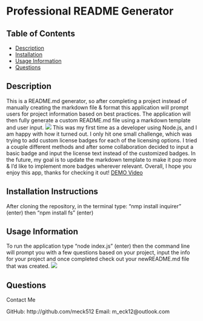 # Professional README Generator
## Table of Contents
* [Description](#description)
* [Installation](#installation-instructions)
* [Usage Information](#usage-information)
* [Questions](#questions)
    
## Description
This is a README.md generator, so after completing a project instead of manually creating the markdown file & format this application will prompt users for project information based on best practices. The application will then fully generate a custom README.md file using a markdown template and user input.
<img src="assets/images/screenshot.PNG"/>
This was my first time as a developer using Node.js, and I am happy with how it turned out. I only hit one small challenge, which was trying to add custom license badges for each of the licensing options. I tried a couple different methods and after some collaboration decided to input a basic badge and input the license text instead of the customized badges. In the future, my goal is to update the markdown template to make it pop more & I’d like to implement more badges wherever relevant. Overall, I hope you enjoy this app, thanks for checking it out!
[DEMO Video](https://drive.google.com/file/d/1BgJDGyx8ZhenaQZTh76NdCJK9jOXDFTO/view)
## Installation Instructions
After cloning the repository, in the terminal type: “nmp install inquirer” (enter) then “npm install fs” (enter)
## Usage Information
To run the application type “node index.js” (enter) then the command line will prompt you with a few questions based on your project, input the info for your project and once completed check out your newREADME.md file that was created. 
<img src="assets/images/customMD.PNG"/>
## Questions
<p>Contact Me</p>
GitHub:
http://github.com/meck512
Email:
m_eck12@outlook.com
